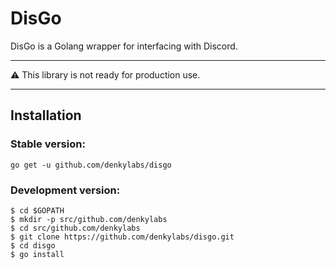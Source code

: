 # DisGo
DisGo is a Golang wrapper for interfacing with Discord.

---

⚠️ This library is not ready for production use.

---

## Installation
### Stable version:
```sh-session
go get -u github.com/denkylabs/disgo
```

### Development version:
```sh-session
$ cd $GOPATH
$ mkdir -p src/github.com/denkylabs
$ cd src/github.com/denkylabs
$ git clone https://github.com/denkylabs/disgo.git
$ cd disgo
$ go install
```

